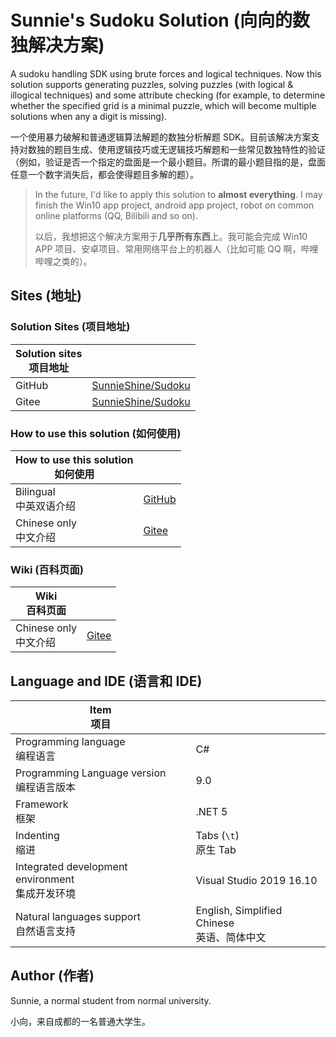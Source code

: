 # Sunnie's Sudoku Solution (向向的数独解决方案)

A sudoku handling SDK using brute forces and logical techniques. Now this solution supports generating puzzles, solving puzzles (with logical & illogical techniques) and some attribute checking (for example, to determine whether the specified grid is a minimal puzzle, which will become multiple solutions when any a digit is missing).

一个使用暴力破解和普通逻辑算法解题的数独分析解题 SDK。目前该解决方案支持对数独的题目生成、使用逻辑技巧或无逻辑技巧解题和一些常见数独特性的验证（例如，验证是否一个指定的盘面是一个最小题目。所谓的最小题目指的是，盘面任意一个数字消失后，都会使得题目多解的题）。

> In the future, I'd like to apply this solution to **almost everything**. I may finish the Win10 app project, android app project, robot on common online platforms (QQ, Bilibili and so on).
>
> 以后，我想把这个解决方案用于**几乎所有东西**上。我可能会完成 Win10 APP 项目、安卓项目、常用网络平台上的机器人（比如可能 QQ 啊，哔哩哔哩之类的）。



## Sites (地址)

### Solution Sites (项目地址)

| Solution sites<br />项目地址 |                                                             |
| ---------------------------- | ----------------------------------------------------------- |
| GitHub                       | [SunnieShine/Sudoku](https://github.com/SunnieShine/Sudoku) |
| Gitee                        | [SunnieShine/Sudoku](https://gitee.com/SunnieShine/Sudoku)  |

### How to use this solution (如何使用)

| How to use this solution<br />如何使用 |                                                              |
| -------------------------------------- | ------------------------------------------------------------ |
| Bilingual<br />中英双语介绍            | [GitHub](https://github.com/SunnieShine/Sudoku/issues/83)    |
| Chinese only<br />中文介绍             | [Gitee](https://gitee.com/SunnieShine/Sudoku/wikis/%E5%A6%82%E4%BD%95%E5%90%AF%E5%8A%A8%E5%92%8C%E8%B0%83%E8%AF%95%E9%A1%B9%E7%9B%AE?sort_id=3330593) |

### Wiki (百科页面)

| Wiki<br />百科页面         |                                                           |
| -------------------------- | --------------------------------------------------------- |
| Chinese only<br />中文介绍 | [Gitee](https://gitee.com/SunnieShine/Sudoku/wikis/pages) |



## Language and IDE (语言和 IDE)

| Item<br />项目                                       |                                                 |
| ---------------------------------------------------- | ----------------------------------------------- |
| Programming language<br />编程语言                   | C#                                              |
| Programming Language version<br />编程语言版本       | 9.0                                             |
| Framework<br />框架                                  | .NET 5                                          |
| Indenting<br />缩进                                  | Tabs (`\t`)<br />原生 Tab                       |
| Integrated development environment<br />集成开发环境 | Visual Studio 2019 16.10                        |
| Natural languages support<br />自然语言支持          | English, Simplified Chinese<br />英语、简体中文 |



## Author (作者)

Sunnie, a normal student from normal university.

小向，来自成都的一名普通大学生。

